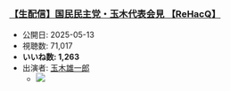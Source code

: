 ### [【生配信】国民民主党・玉木代表会見 【ReHacQ】](https://www.youtube.com/watch?v=y7abpd7esJQ)
-   公開日: 2025-05-13
-   視聴数: 71,017
-   **いいね数: 1,263**
-   出演者: [玉木雄一郎](/rehacq_fan/people/玉木雄一郎 "wikilink")
    - [![](https://img.youtube.com/vi/y7abpd7esJQ/hqdefault.jpg)](https://www.youtube.com/watch?v=y7abpd7esJQ)
